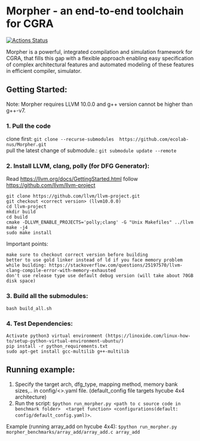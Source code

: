 # Morpher - an end-to-end toolchain for CGRA

[![Actions Status](https://github.com/ecolab-nus/morpher/workflows/Build%20and%20Test/badge.svg)](https://github.com/ecolab-nus/morpher/actions)

Morpher is a powerful, integrated compilation and simulation framework for CGRA, that fills this gap
with a flexible approach enabling easy specification of complex architectural features and automated
modeling of these features in efficient compiler, simulator.



## Getting Started:

Note: Morpher requires LLVM 10.0.0 and g++ version cannot be higher than g++-v7. 

### 1. Pull the code
clone first:  `git clone --recurse-submodules  https://github.com/ecolab-nus/Morpher.git` \
pull the latest change of submodule.:  `git submodule update --remote`


### 2. Install LLVM, clang, polly (for DFG Generator):

Read https://llvm.org/docs/GettingStarted.html
follow https://github.com/llvm/llvm-project

    git clone https://github.com/llvm/llvm-project.git
    git checkout <correct version> (llvm10.0.0)
    cd llvm-project
    mkdir build
    cd build
    cmake -DLLVM_ENABLE_PROJECTS='polly;clang' -G "Unix Makefiles" ../llvm
    make -j4
    sudo make install

Important points:

    make sure to checkout correct version before building
    better to use gold linker instead of ld if you face memory problem while building: https://stackoverflow.com/questions/25197570/llvm-clang-compile-error-with-memory-exhausted
    don't use release type use default debug version (will take about 70GB disk space)


### 3. Build all the submodules:
    bash build_all.sh

### 4. Test Dependencies:
    Activate python3 virtual environment (https://linoxide.com/linux-how-to/setup-python-virtual-environment-ubuntu/)
    pip install -r python_requirements.txt
    sudo apt-get install gcc-multilib g++-multilib

## Running example:

1) Specify the target arch, dfg_type, mapping method, memory bank sizes,.. in config/<>.yaml file. (default_config file targets hycube 4x4 architecture)
2) Run the script:  ``$python run_morpher.py <path to c source code in benchmark folder>  <target function> <configurations(default: config/default_config.yaml)>``. 

Example (running array_add on hycube 4x4): ``$python run_morpher.py morpher_benchmarks/array_add/array_add.c array_add``




